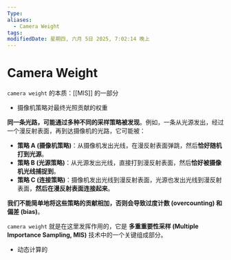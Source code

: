 ```yaml
---
Type: 
aliases:
  - Camera Weight
tags: 
modifiedDate: 星期四, 六月 5日 2025, 7:02:14 晚上
---
```


# Camera Weight

`camera weight` 的本质：[[MIS]] 的一部分

- 摄像机策略对最终光照贡献的权重

**同一条光路，可能通过多种不同的采样策略被发现**。例如，一条从光源发出，经过一个漫反射表面，再到达摄像机的光路，它可能被：

- **策略 A (摄像机策略)**：从摄像机发出光线，在漫反射表面弹跳，然后**恰好随机打到光源**。
- **策略 B (光源策略)**：从光源发出光线，直接打到漫反射表面，然后**恰好被摄像机光线捕捉到**。
- **策略 C (连接策略)**：摄像机发出光线到漫反射表面，光源也发出光线到漫反射表面，**然后在漫反射表面连接起来**。

**我们不能简单地将这些策略的贡献相加，否则会导致过度计数 (overcounting) 和偏差 (bias)**。

`camera weight` 就是在这里发挥作用的，它是 **多重重要性采样 (Multiple Importance Sampling, MIS)** 技术中的一个关键组成部分。
- 动态计算的
